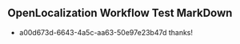 ## OpenLocalization Workflow Test MarkDown
* a00d673d-6643-4a5c-aa63-50e97e23b47d 
thanks!<!--HONumber=Mar16_HO4-->
